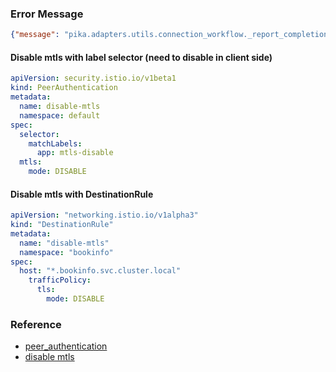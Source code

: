 ### Error Message
```json
{"message": "pika.adapters.utils.connection_workflow._report_completion_and_cleanup AMQPConnector - reporting failure: AMQPConnectorAMQPHandshakeError: IncompatibleProtocolError: The protocol returned by the server is not supported: ('StreamLostError: (\"Stream connection lost: error(104, \\'Connection reset by peer\\')\",)',)"
```
#### Disable mtls with label selector (need to disable in client side)
```yaml
apiVersion: security.istio.io/v1beta1
kind: PeerAuthentication
metadata:
  name: disable-mtls
  namespace: default
spec:
  selector:
    matchLabels:
      app: mtls-disable
  mtls:
    mode: DISABLE
```
#### Disable mtls with DestinationRule
```yaml
apiVersion: "networking.istio.io/v1alpha3"
kind: "DestinationRule"
metadata:
  name: "disable-mtls"
  namespace: "bookinfo"
spec:
  host: "*.bookinfo.svc.cluster.local"
    trafficPolicy:
      tls:
        mode: DISABLE
```
### Reference
* [peer_authentication](https://istio.io/latest/docs/reference/config/security/peer_authentication)
* [disable mtls](https://itnext.io/istio-adventures-disabling-mtls-for-one-namespace-62f37b99855c)
